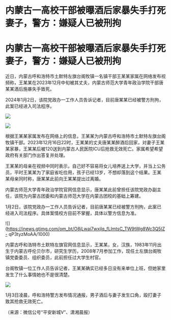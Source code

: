 # 内蒙古一高校干部被曝酒后家暴失手打死妻子，警方：嫌疑人已被刑拘

# 内蒙古一高校干部被曝酒后家暴失手打死妻子，警方：嫌疑人已被刑拘

近日，内蒙古呼和浩特市土默特左旗台阁牧镇一名镇干部王某某家属在网络发布视频称，王某某在2023年12月中旬被其丈夫，内蒙古师范大学青年政治学院干部唐某某酒后施暴失手致死。

2024年1月2日，该院党政办一工作人员告诉记者，目前唐某某已经被警方刑拘，此案已经进入司法程序。

![](https://inews.gtimg.com/om_bt/ONaJo4fzewx6D7TpdctthQ4Q3VYSobveVAix2-0Tan5ewAA/1000)

![](https://inews.gtimg.com/om_bt/OvBKIUuaHVY1Whnaj59v3Qg5Ye9Q2l2XZyoqjLMFl5oc4AA/1000)

根据王某某家属发布在网络上的信息，王某某为内蒙古呼和浩特市土默特左旗台阁牧镇干部。2023年12月16日22时，王某某的丈夫唐某某醉酒后回家，对妻子王某某家暴，王某某后被120送到内蒙古人民医院ICU后抢救无效死亡。家属希望希望政府有关部门作出答复并处理。

王某某的母亲在视频中同时表示，自己好不容易将女儿培养送上大学，并当上公务员，平时王某某为了家庭省吃俭用，孩子已经13岁，不想却落到这个结果。王某某母亲同时称，唐某某此前向王某某提出过离婚。

内蒙古师范大学青年政治学院官网信息显示，唐某某此前曾担任该院党政办副主任，该院为内蒙古团委和内蒙古师范大学在内蒙古团校的基础上筹建。

1月2日，该院党政办一工作人员告诉记者，目前唐某某已经被警方刑拘，此案已经进入司法程序。具体案情校方目前不掌握，具体以警方信息为准。

![](https://inews.gtimg.com/om_bt/O8jLwai7wxjlq_fLlmtsC_TW9tWg8Wc3Q5IZ-
qP3tyzMoAA/1000)

内蒙古呼和浩特市土默特左旗官网信息显示，王某某，女，汉族，1983年11月出生于内蒙古呼伦贝尔市，研究生学历，2008年7月参加工作，现任土左旗台阁牧镇党委委员、组织委员，此前担任过大学生村官。

台阁牧镇一位工作人员告诉记者，王某某确实已经多日没有来单位上班，但她家里发生了什么事情她也不是很清楚。

![](https://inews.gtimg.com/om_bt/OqJWUDr-j4zugPaNJr5_2tLnLq2rmt4SX3ug6yRcAB3h0AA/1000)

1月3日凌晨，呼和浩特警方发布情况通报，男子酒后与妻子发生口角，殴打妻子致其抢救无效死亡。

（来源：微信公号“平安新城V”、潇湘晨报）

